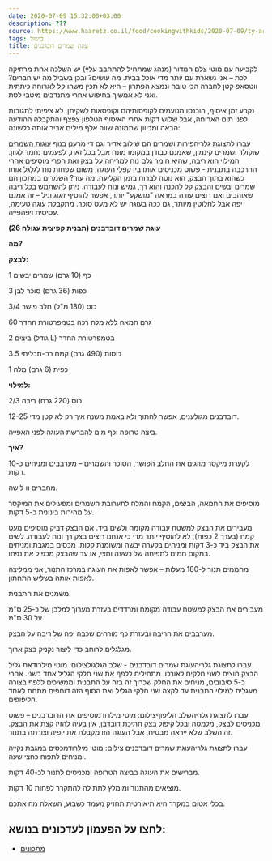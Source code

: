 ```yaml
---
date: 2020-07-09 15:32:00+03:00
description: ???
source: https://www.haaretz.co.il/food/cookingwithkids/2020-07-09/ty-article/0000017f-f8fe-d044-adff-fbffb3f30000
tags: בישול
title: עוגת שמרים דובדבנים
---
```


לקביעה עם מוטי צלם המדור (מנהג שמתחיל להתחבב עליי) יש השלכה אחת מרחיקה לכת – אני נשארת עם יותר מדי אוכל בבית. מה עושים? ובכן בשביל מה יש חברים? ווטסאפ קטן לחברה הכי טובה ונמצא הפתרון – היא לא תכין משהו קל לארוחה כיתתית ואני לא אמשיך בחיפוש אחרי מתנדבים מיטבי לסת. 

נקבע זמן איסוף, הוכנסו מטעמים לקופסותיהם וקופסאות לשקיתן. לא ציפיתי לתגובות לפני תום הארוחה, אבל שלוש דקות אחרי האיסוף הטלפון צפצף והתקבלה ההודעה הבאה ומכיוון שתמונה שווה אלף מילים אביר אותה כלשונה: 

 עברו לתצוגת גלריהפירות ושמרים הם שילוב אדיר וגם די מרענן בנוף [עוגות השמרים](/food/10-recipes/2020-03-11/ty-article-magazine/0000017f-e0cb-d804-ad7f-f1fb0a1e0000) שוקולד ושמרים קינמון, שאמנם כבודן במקומו מונח אבל בכל זאת, לפעמים נחמד לגוון. המילוי הוא ריבה, שהיא חומר גלם נוח למריחה על בצק ואת הפרי מוסיפים אחרי ההרכבה בתבנית - פשוט מכניסים אותו בין קפלי העוגה, משום שפחות נוח לגלגל אותו כשהוא בתוך הבצק, הוא נוטה לברוח בזמן הקליעה. מה עוד? השמרים במתכון הם שמרים יבשים והבצק קל להכנה והוא רך, גמיש ונוח לעבודה. ניתן להשתמש בכל ריבה שאוהבים ואם רוצים עודה במראה "מושקע" יותר, אפשר להוסיף זיגוג וניל – זה אמנם יפה אבל לחלוטין מיותר, גם ככה בעוגה יש לא מעט סוכר. מתקבלת עוגה טעימה, עסיסית ויפהפייה. 

**עוגת שמרים דובדבנים (תבנית קפיצית עגולה 26)** 

**מה?** 

**לבצק:** 

1 כף (10 גרם) שמרים יבשים 

3 כפות (36 גרם) סוכר לבן 

3/4 כוס (180 מ"ל) חלב פושר 

60 גרם חמאה ללא מלח רכה בטמפרטורת החדר 

2 ביצים (גודל L) בטמפרטורת החדר 

3.5 כוסות (490 גרם) קמח רב-תכליתי 

1 כפית (6 גרם) מלח 

**למילוי:** 

2/3 כוס (220 גרם) ריבה 

12-25 דובדבנים מגולענים, אפשר לחתוך ולא באמת משנה איך רק לא קטן מדי. 

ביצה טרופה וכף מים להברשת העוגה לפני האפייה. 

**איך?** 

לקערת מיקסר מוזגים את החלב הפושר, הסוכר והשמרים – מערבבים ומניחים כ-10 דקות. 

מחברים וו לישה. 

מוסיפים את החמאה, הביצים, הקמח והמלח לתערובת השמרים ומפעילים את המיקסר על מהירות בינונית כ-5 דקות. 

מעבירים את הבצק למשטח עבודה מקומח ולשים ביד. אם הבצק דביק מוסיפים מעט קמח (בערך 2 כפות), לא להוסיף יותר מדי כי אנחנו רוצים בצק רך ונוח לעבודה. לשים את הבצק ביד כ-3 דקות ומניחים בקערה יבשה ומשומנת קלות. מכסים במגבת ומניחים במקום חמים לתפיחה של כשעה וחצי, או עד שהבצק מכפיל את נפחו. 

מחממים תנור ל-180 מעלות – אפשר לאפות את העוגה במרכז התנור, אני ממליצה לאפות אותה בשליש התחתון. 

משמנים את התבנית. 

מעבירים את הבצק למשטח עבודה מקומח ומרדדים בעזרת מערוך למלבן של כ-25 ס"מ על 30 ס"מ. 

מערבבים את הריבה ובעזרת כף מורחים שכבה יפה של ריבה על הבצק. 

מגלגלים לרוחב כדי ליצור נקניק בצק ארוך. 

 עברו לתצוגת גלריהעוגת שמרים דובדבנים - שלב הגלגולצילום: מוטי מילרודאת גליל הבצק חוצים לשני חלקים לאורכו. מתחילים ללפף את שני חלקי הגליל אחד בשני. אחרי כ-5 סיבובים, מניחים את החלק שכרוך זה בזה על התבנית וממשיכים ללפף בצורה מעגלית למילוי התבנית עד לקצה שני חלקי הגליל ואת הסוף הזה דוחפים מתחת לאחד הליפופים. 

 עברו לתצוגת גלריהשלב הליפוףצילום: מוטי מילרודמוסיפים את הדובדבנים – פשוט מכניסים לבצק, מלמטה ובכל קיפול בצק חתיכת דובדבן, אין בעיה להזיז קצת את הבצק. זה השלב שלא ייראה מבטיח, אבל העוגה הזו מקבלת את יופיה וצורתה בתנור. 

 עברו לתצוגת גלריהעוגת שמרים דובדבנים צילום: מוטי מילרודמכסים במגבת נקייה ומניחים לתפוח כחצי שעה. 

מברישים את העוגה בביצה הטרופה ומכניסים לתנור לכ-40 דקות. 

מוציאים מהתנור ומומלץ לתת לה להתקרר לפחות 10 דקות. 

בכלי אטום במקרר היא תיאורטית תחזיק מעמד כשבוע, השאלה מה אתכם.

לחצו על הפעמון לעדכונים בנושא:
------------------------------

* [מתכונים](/ty-tag/recipes-0000017f-da28-dea8-a77f-de6a4ba50000)